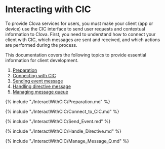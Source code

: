 # Interacting with CIC
To provide Clova services for users, you must make your client (app or device) use the CIC interface to send user requests and contextual information to Clova. First, you need to understand how to connect your client with CIC, which messages are sent and received, and which actions are performed during the process.

This documentation covers the following topics to provide essential information for client development.

1. [Preparation](#Preparation)
2. [Connecting with CIC](#ConnectToCIC)
3. [Sending event message](#SendEvent)
4. [Handling directive message](#HandleDirective)
5. [Managing message queue](#ManageMessageQ)

{% include "./InteractWithCIC/Preparation.md" %}

{% include "./InteractWithCIC/Connect_to_CIC.md" %}

{% include "./InteractWithCIC/Send_Event.md" %}

{% include "./InteractWithCIC/Handle_Directive.md" %}

{% include "./InteractWithCIC/Manage_Message_Q.md" %}